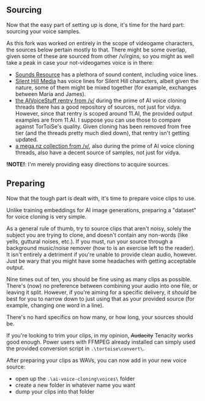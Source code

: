 ## Sourcing

Now that the easy part of setting up is done, it's time for the hard part: sourcing your voice samples.

As this fork was worked on entirely in the scope of videogame characters, the sources below pertain mostly to that. There might be some overlap, given some of these are sourced from other /v/irgins, so you might as well take a peak in case your not-videogames voice is in there:

* [Sounds Resource](https://www.sounds-resource.com/) has a plethora of sound content, including voice lines.
* [Silent Hill Media](http://silenthillmedia.net/home.htm) has voice lines for Silent Hill characters, albeit given the nature, some of them might be mixed together (for example, exchanges between Maria and James).
* [the AIVoiceStuff rentry from /v/](https://rentry.org/AIVoiceStuff) during the prime of AI voice cloning threads there has a good repository of sources, not just for vidya. However, since that rentry is scoped around 11.AI, the provided output examples are from 11.AI. I suppose you can use those to compare against TorToiSe's quality. Given cloning has been removed from free tier (and the threads pretty much died down), that rentry isn't getting updated.
* [a mega.nz collection from /v/](https://mega.nz/folder/AHtCyYRa#WoWv9ug6vg27XfXOjfga-Q), also during the prime of AI voice cloning threads, also have a decent source of samples, not just for vidya. 

**!**NOTE**!**: I'm merely providing easy directions to acquire sources.

## Preparing

Now that the tough part is dealt with, it's time to prepare voice clips to use.

Unlike training embeddings for AI image generations, preparing a "dataset" for voice cloning is very simple.

As a general rule of thumb, try to source clips that aren't noisy, solely the subject you are trying to clone, and doesn't contain any non-words (like yells, guttural noises, etc.). If you must, run your source through a background music/noise remover (how to is an exercise left to the reader). It isn't entirely a detriment if you're unable to provide clean audio, however. Just be wary that you might have some headaches with getting acceptable output.

Nine times out of ten, you should be fine using as many clips as possible. There's (now) no preference between combining your audio into one file, or leaving it split. However, if you're aiming for a specific delivery, it *should* be best for you to narrow down to just using that as your provided source (for example, changing one word in a line).

There's no hard specifics on how many, or how long, your sources should be.

If you're looking to trim your clips, in my opinion, ~~Audacity~~ Tenacity works good enough. Power users with FFMPEG already installed can simply used the provided conversion script in `.\tortoise\convert\`.

After preparing your clips as WAVs, you can now add in your new voice source:
* open up the `.\ai-voice-cloning\voices\` folder
* create a new folder in whatever name you want
* dump your clips into that folder